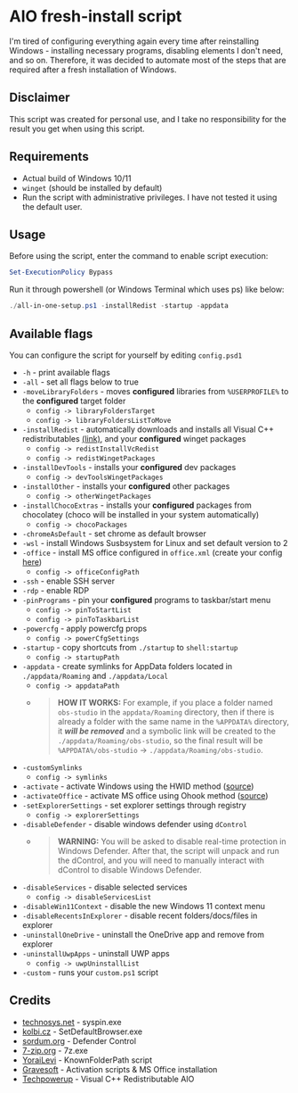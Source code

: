# AIO fresh-install script

I'm tired of configuring everything again every time after reinstalling Windows - installing necessary programs, disabling elements I don't need, and so on. Therefore, it was decided to automate most of the steps that are required after a fresh installation of Windows.

## Disclaimer

This script was created for personal use, and I take no responsibility for the result you get when using this script.

## Requirements

* Actual build of Windows 10/11
* `winget` (should be installed by default)
* Run the script with administrative privileges. I have not tested it using the default user.

## Usage

Before using the script, enter the command to enable script execution:

```powershell
Set-ExecutionPolicy Bypass
```

Run it through powershell (or Windows Terminal which uses ps) like below:

```powershell
./all-in-one-setup.ps1 -installRedist -startup -appdata
```

## Available flags

You can configure the script for yourself by editing `config.psd1`

* `-h` - print available flags
* `-all` - set all flags below to true
* `-moveLibraryFolders` - moves **configured** libraries from `%USERPROFILE%` to the  **configured** target folder
  * `config -> libraryFoldersTarget`
  * `config -> libraryFoldersListToMove`
* `-installRedist` - automatically downloads and installs all Visual C++ redistributables [(link)](https://www.techpowerup.com/download/visual-c-redistributable-runtime-package-all-in-one/), and your **configured** winget packages
  * `config -> redistInstallVcRedist`
  * `config -> redistWingetPackages`
* `-installDevTools` - installs your **configured** dev packages
  * `config -> devToolsWingetPackages`
* `-installOther` - installs your **configured** other packages
  * `config -> otherWingetPackages`
* `-installChocoExtras` - installs your **configured** packages from chocolatey (choco will be installed in your system automatically)
  * `config -> chocoPackages`
* `-chromeAsDefault` - set chrome as default browser
* `-wsl` - install Windows Susbsystem for Linux and set default version to 2
* `-office` - install MS office configured in `office.xml` (create your config [here](https://config.office.com/deploymentsettings))
  * `config -> officeConfigPath`
* `-ssh` - enable SSH server
* `-rdp` - enable RDP
* `-pinPrograms` - pin your **configured** programs to taskbar/start menu
  * `config -> pinToStartList`
  * `config -> pinToTaskbarList`
* `-powercfg` - apply powercfg props
  * `config -> powerCfgSettings`
* `-startup` - copy shortcuts from `./startup` to `shell:startup`
  * `config -> startupPath`
* `-appdata` - create symlinks for AppData folders located in `./appdata/Roaming` and `./appdata/Local`
  * `config -> appdataPath`
  * > **HOW IT WORKS:** For example, if you place a folder named `obs-studio` in the `appdata/Roaming` directory, then if there is already a folder with the same name in the `%APPDATA%` directory, it ***will be removed*** and a symbolic link will be created to the `./appdata/Roaming/obs-studio`, so the final result will be `%APPDATA%/obs-studio` -> `./appdata/Roaming/obs-studio`.
* `-customSymlinks`
  * `config -> symlinks`
* `-activate` - activate Windows using the HWID method ([source](https://bitbucket.org/WindowsAddict/microsoft-activation-scripts/))
* `-activateOffice` - activate MS office using Ohook method ([source](https://bitbucket.org/WindowsAddict/microsoft-activation-scripts/))
* `-setExplorerSettings` - set explorer settings through registry
  * `config -> explorerSettings`
* `-disableDefender` - disable windows defender using `dControl`
  * > **WARNING:** You will be asked to disable real-time protection in Windows Defender. After that, the script will unpack and run the dControl, and you will need to manually interact with dControl to disable Windows Defender.
* `-disableServices` - disable selected services
  * `config -> disableServicesList`
* `-disableWin11Context` - disable the new Windows 11 context menu
* `-disableRecentsInExplorer` - disable recent folders/docs/files in explorer
* `-uninstallOneDrive` - uninstall the OneDrive app and remove from explorer
* `-uninstallUwpApps` - uninstall UWP apps
  * `config -> uwpUninstallList`
* `-custom` - runs your `custom.ps1` script

## Credits

* [technosys.net](https://www.technosys.net/products/utils/pintotaskbar) - syspin.exe
* [kolbi.cz](https://kolbi.cz/blog/2017/11/10/setdefaultbrowser-set-the-default-browser-per-user-on-windows-10-and-server-2016-build-1607/) - SetDefaultBrowser.exe
* [sordum.org](https://www.sordum.org/9480/defender-control-v2-1/) - Defender Control
* [7-zip.org](https://www.7-zip.org/download.html) - 7z.exe
* [YoraiLevi](https://gist.github.com/YoraiLevi/0f333d520f502fdb1244cdf0524db6d2) - KnownFolderPath script
* [Gravesoft](https://gravesoft.dev/) - Activation scripts & MS Office installation
* [Techpowerup](https://www.techpowerup.com/download/visual-c-redistributable-runtime-package-all-in-one/) - Visual C++ Redistributable AIO
